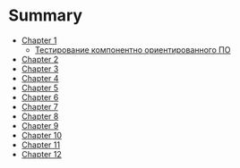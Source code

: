 # Summary
* [Chapter 1](chapter10/README.md)
    * [Тестирование компонентно ориентированного ПО](chapter10/test.md)
* [Chapter 2]()
* [Chapter 3]()
* [Chapter 4]()
* [Chapter 5]()
* [Chapter 6]()
* [Chapter 7]()
* [Chapter 8]()
* [Chapter 9]()
* [Chapter 10](chapter10.md)
* [Chapter 11]()
* [Chapter 12]()

